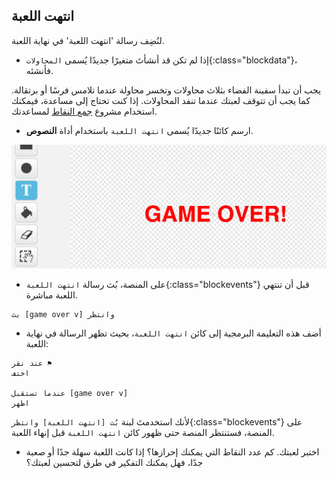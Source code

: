 ## انتهت اللعبة

لنُضِف رسالة 'انتهت اللعبة' في نهاية اللعبة.

+ إذا لم تكن قد أنشأتَ متغيرًا جديدًا يُسمى `المحاولات`{:class="blockdata"}، فأنشئه.

يجب أن تبدأ سفينة الفضاء بثلاث محاولات وتخسر محاولة عندما تلامس فرسًا أو برتقالة. كما يجب أن تتوقف لعبتك عندما تنفد المحاولات. إذا كنت تحتاج إلى مساعدة، فيمكنك استخدام مشروع [جمع النقاط](https://codeclubprojects.org/en-GB/scratch/catch-the-dots/) لمساعدتك.

+ ارسم كائنًا جديدًا يُسمى `انتهت اللعبة` باستخدام أداة **النصوص**.

![لقطة شاشة](images/invaders-game-over.png)

+ على المنصة، بُث رسالة `انتهت اللعبة`{:class="blockevents"} قبل أن تنتهي اللعبة مباشرة.

```blocks
بث [game over v] وانتظر
```

+ أضف هذه التعليمة البرمجية إلى كائن `انتهت اللعبة`، بحيث تظهر الرسالة في نهاية اللعبة:

```blocks
عند نقر ⚑
اختف

عندما تستقبل [game over v]
اظهر
```

لأنك استخدمتَ لبنة `بُث [انتهت اللعبة] وانتظر`{:class="blockevents"} على المنصة، فستنتظر المنصة حتى ظهور كائن `انتهت اللعبة` قبل إنهاء اللعبة.

+ اختبر لعبتك. كم عدد النقاط التي يمكنك إحرازها؟ إذا كانت اللعبة سهلة جدًا أو صعبة جدًا، فهل يمكنك التفكير في طرق لتحسين لعبتك؟